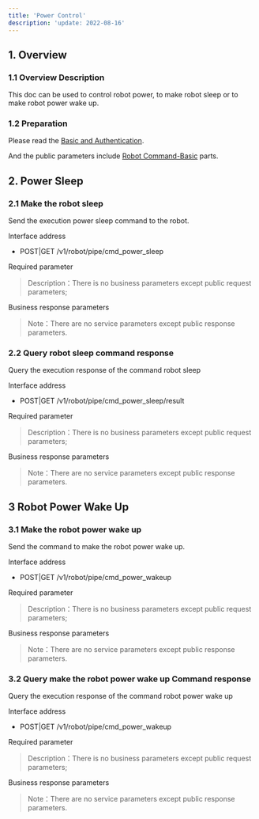 ```yaml
---
title: 'Power Control'
description: 'update: 2022-08-16'
---
```


## 1. Overview

### 1.1 Overview Description

This doc can be used to control robot power, to make robot sleep or to make robot power wake up.

### 1.2 Preparation

Please read the [Basic and Authentication](https://ainirobot.gatsbyjs.io/docs/server/jiedai-server-api#basic-and-authentication-basic-and-authentication).

And the public parameters include [Robot Command-Basic](https://ainirobot.gatsbyjs.io/docs/server/jiedai-server-api#robot-command-basic-robot-command-basic) parts.


## 2. Power Sleep

### 2.1 Make the robot sleep

Send the execution power sleep command to the robot.

Interface address

+ POST|GET  /v1/robot/pipe/cmd_power_sleep

Required parameter

> Description：There is no business parameters except public request parameters;

Business response parameters

> Note：There are no service parameters except public response parameters.

### 2.2 Query robot sleep command response

Query the execution response of the command robot sleep

Interface address

+ POST|GET  /v1/robot/pipe/cmd_power_sleep/result

Required parameter

> Description：There is no business parameters except public request parameters;

Business response parameters

> Note：There are no service parameters except public response parameters.

## 3 Robot Power Wake Up

### 3.1 Make the robot power wake up

Send the command to make the robot power wake up.

Interface address

+ POST|GET /v1/robot/pipe/cmd_power_wakeup

Required parameter

> Description：There is no business parameters except public request parameters;

Business response parameters

> Note：There are no service parameters except public response parameters.

### 3.2 Query make the robot power wake up Command response

Query the execution response of the command robot power wake up

Interface address

+ POST|GET /v1/robot/pipe/cmd_power_wakeup

Required parameter

> Description：There is no business parameters except public request parameters;

Business response parameters

> Note：There are no service parameters except public response parameters.